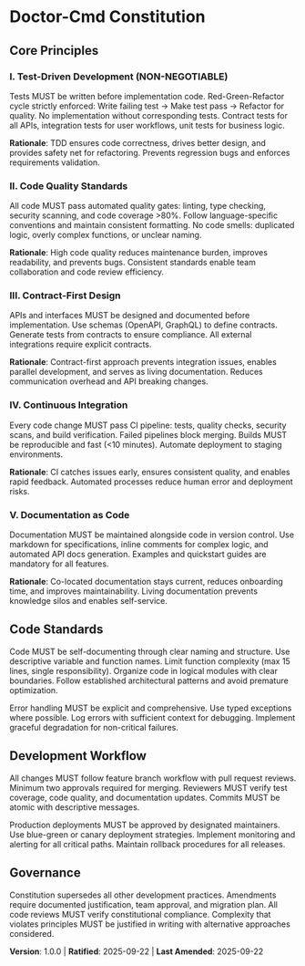 <!--
Sync Impact Report:
- Version change: [Initial] → 1.0.0
- List of modified principles:
  - Added: Test-Driven Development (NON-NEGOTIABLE)
  - Added: Code Quality Standards
  - Added: Contract-First Design
  - Added: Continuous Integration
  - Added: Documentation as Code
- Added sections: Code Standards, Development Workflow
- Removed sections: None
- Templates requiring updates:
  ✅ plan-template.md (already aligned with TDD principles)
  ✅ tasks-template.md (already aligned with test-first approach)
  ✅ spec-template.md (no changes needed)
- Follow-up TODOs: None
-->

# Doctor-Cmd Constitution

## Core Principles

### I. Test-Driven Development (NON-NEGOTIABLE)
Tests MUST be written before implementation code. Red-Green-Refactor cycle strictly enforced: Write failing test → Make test pass → Refactor for quality. No implementation without corresponding tests. Contract tests for all APIs, integration tests for user workflows, unit tests for business logic.

**Rationale**: TDD ensures code correctness, drives better design, and provides safety net for refactoring. Prevents regression bugs and enforces requirements validation.

### II. Code Quality Standards
All code MUST pass automated quality gates: linting, type checking, security scanning, and code coverage >80%. Follow language-specific conventions and maintain consistent formatting. No code smells: duplicated logic, overly complex functions, or unclear naming.

**Rationale**: High code quality reduces maintenance burden, improves readability, and prevents bugs. Consistent standards enable team collaboration and code review efficiency.

### III. Contract-First Design
APIs and interfaces MUST be designed and documented before implementation. Use schemas (OpenAPI, GraphQL) to define contracts. Generate tests from contracts to ensure compliance. All external integrations require explicit contracts.

**Rationale**: Contract-first approach prevents integration issues, enables parallel development, and serves as living documentation. Reduces communication overhead and API breaking changes.

### IV. Continuous Integration
Every code change MUST pass CI pipeline: tests, quality checks, security scans, and build verification. Failed pipelines block merging. Builds MUST be reproducible and fast (<10 minutes). Automate deployment to staging environments.

**Rationale**: CI catches issues early, ensures consistent quality, and enables rapid feedback. Automated processes reduce human error and deployment risks.

### V. Documentation as Code
Documentation MUST be maintained alongside code in version control. Use markdown for specifications, inline comments for complex logic, and automated API docs generation. Examples and quickstart guides are mandatory for all features.

**Rationale**: Co-located documentation stays current, reduces onboarding time, and improves maintainability. Living documentation prevents knowledge silos and enables self-service.

## Code Standards

Code MUST be self-documenting through clear naming and structure. Use descriptive variable and function names. Limit function complexity (max 15 lines, single responsibility). Organize code in logical modules with clear boundaries. Follow established architectural patterns and avoid premature optimization.

Error handling MUST be explicit and comprehensive. Use typed exceptions where possible. Log errors with sufficient context for debugging. Implement graceful degradation for non-critical failures.

## Development Workflow

All changes MUST follow feature branch workflow with pull request reviews. Minimum two approvals required for merging. Reviewers MUST verify test coverage, code quality, and documentation updates. Commits MUST be atomic with descriptive messages.

Production deployments MUST be approved by designated maintainers. Use blue-green or canary deployment strategies. Implement monitoring and alerting for all critical paths. Maintain rollback procedures for all releases.

## Governance

Constitution supersedes all other development practices. Amendments require documented justification, team approval, and migration plan. All code reviews MUST verify constitutional compliance. Complexity that violates principles MUST be justified in writing with alternative approaches considered.

**Version**: 1.0.0 | **Ratified**: 2025-09-22 | **Last Amended**: 2025-09-22